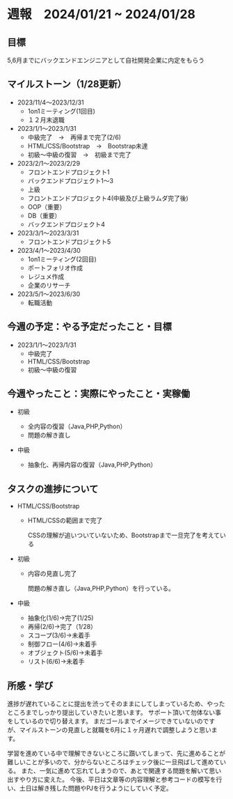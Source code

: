 # 週報　2024/01/21 ~ 2024/01/28
## 目標
5,6月までにバックエンドエンジニアとして自社開発企業に内定をもらう

## マイルストーン（1/28更新）
- 2023/11/4〜2023/12/31
    - 1on1ミーティング(1回目)
    - １２月末退職
- 2023/1/1〜2023/1/31
    - 中級完了　→　再帰まで完了(2/6)
    - HTML/CSS/Bootstrap　→　Bootstrap未達
    - 初級〜中級の復習　→　初級まで完了
- 2023/2/1〜2023/2/29
    - フロントエンドプロジェクト1
    - バックエンドプロジェクト1〜3
    - 上級
    - フロントエンドプロジェクト4(中級及び上級ラムダ完了後)
    - OOP（重要）
    - DB（重要）
    - バックエンドプロジェクト4
- 2023/3/1〜2023/3/31
    - フロントエンドプロジェクト5
- 2023/4/1〜2023/4/30
    - 1on1ミーティング(2回目)
    - ポートフォリオ作成
    - レジュメ作成
    - 企業のリサーチ
- 2023/5/1〜2023/6/30
    - 転職活動

## 今週の予定：やる予定だったこと・目標
- 2023/1/1〜2023/1/31
    - 中級完了
    - HTML/CSS/Bootstrap
    - 初級〜中級の復習

## 今週やったこと：実際にやったこと・実稼働
- 初級
    - 全内容の復習（Java,PHP,Python）
    - 問題の解き直し
      
- 中級
    - 抽象化、再帰内容の復習（Java,PHP,Python）


## タスクの進捗について
- HTML/CSS/Bootstrap
    - HTML/CSSの範囲まで完了

      CSSの理解が追いついていないため、Bootstrapまで一旦完了を考えている

- 初級
    - 内容の見直し完了

      問題の解き直し（Java,PHP,Python）を行っている。
      
- 中級
    - 抽象化(1/6)→完了(1/25)
    - 再帰(2/6)→完了（1/28）
    - スコープ(3/6)→未着手
    - 制御フロー(4/6)→未着手
    - オブジェクト(5/6)→未着手
    - リスト(6/6)→未着手
      
## 所感・学び
進捗が遅れていることに提出を渋ってそのままにしてしまっているため、やったところまでしっかり提出していきたいと思います。
サポート頂いて勿体ない事をしているので切り替えます。
まだゴールまでイメージできていないのですが、マイルストーンの見直しと就職を6月に１ヶ月遅れで調整しようと思います。

学習を進めている中で理解できないところに躓いてしまって、先に進めることが難しいことが多いので、分からないところはチェック後に一旦飛ばして進めている。
また、一気に進めて忘れてしまうので、あとで関連する問題を解いて思い出すやり方に変えた。
今後、平日は文章等の内容理解と参考コードの模写を行い、土日は解き残した問題やPJを行うようにしていく予定。
